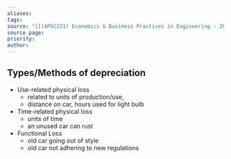 ```yaml
---
aliases: 
tags: 
source: "[[(APSC221) Economics & Business Practices in Engineering - 2022 version.pdf#page=108&selection=2,0,2,23|(APSC221) Economics & Business Practices in Engineering - 2022 version, page 108]]"
source page: 
priority: 
author:
---
```

## Types/Methods of depreciation
- Use-related physical loss
    - related to units of production/use, 
    - distance on car, hours used for light bulb
- Time-related physical loss
    - units of time
    - an unused car can rust
- Functional Loss
    - old car going out of style
    - old car not adhering to new regulations
